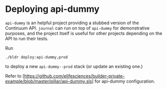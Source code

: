 # Deploying api-dummy

`api-dummy` is an helpful project providing a stubbed version of the Continuum API. `journal` can run on top of `api-dummy` for demonstrative purposes, and the project itself is useful for other projects depending on the API to run their tests.

Run
```
./bldr deploy:api-dummy,prod
```
to deploy a new `api-dummy--prod` stack (or update an existing one.)

Refer to [https://github.com/elifesciences/builder-private-example/blob/master/pillar/api-dummy.sls] for api-dummy configuration.

